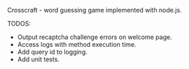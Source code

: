 Crosscraft - word guessing game implemented with node.js.

TODOS:

* Output recaptcha challenge errors on welcome page.
* Access logs with method execution time.
* Add query id to logging.
* Add unit tests.